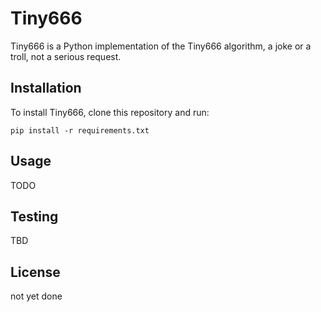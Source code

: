 # Tiny666

Tiny666 is a Python implementation of the Tiny666 algorithm, a joke or a troll, not a serious request.

## Installation

To install Tiny666, clone this repository and run:

```
pip install -r requirements.txt
```

## Usage

TODO

## Testing

TBD

## License

not yet done
